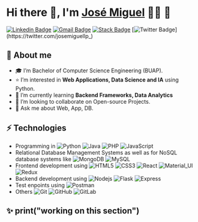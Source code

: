 # Hi there 👋, I'm [José Miguel](https://github.com/josemiguellpz) 👨‍💻 🐣 

[![Linkedin Badge](https://img.shields.io/badge/-LinkedIn-blue?style=flat-square&logo=Linkedin&logoColor=white&link=https://www.linkedin.com/in/josemiguel-lopez/)](https://www.linkedin.com/in/josemiguel-lopez/) 
[![Gmail Badge](https://img.shields.io/badge/-Gmail-c14438?style=flat-square&logo=Gmail&logoColor=white&link=mailto:josemiguel.lopezag@gmail.com)](mailto:josemiguel.lopezag@gmail.com) 
[![Stack Badge](https://img.shields.io/badge/-StackOverflow-c14438?style=flat-square&logo=Stackoverflow&logoColor=white&link=https://es.stackoverflow.com/users/243554/jose-miguel-lopez)](https://es.stackoverflow.com/users/243554/jose-miguel-lopez)
[![Twitter Badge](https://img.shields.io/badge/-Twitter-1ca0f1?style=flat-square&labelColor=1ca0f1&logo=twitter&logoColor=white&link=https://twitter.com/josemiguellp_)](https://twitter.com/josemiguellp_) 

## 🚀 About me
- 🎓 I’m Bachelor of Computer Science Engineering (BUAP).
- ⭐ I’m interested in **Web Applications, Data Science and IA** using Python.
- 🌱 I’m currently learning **Backend Frameworks, Data Analytics**
- 👯 I’m looking to collaborate on Open-source Projects.
- 💬 Ask me about Web, App, DB.

## ⚡ Technologies
- Programming in 
  ![Python](https://img.shields.io/badge/-Python-black?style=flat-square&logo=python) 
  ![Java](https://img.shields.io/badge/-Java-black?style=flat-square&logo=javase)
  ![PHP](https://img.shields.io/badge/-PHP-black?style=flat-square&logo=php) 
  ![JavaScript](https://img.shields.io/badge/-JavaScript-black?style=flat-square&logo=javascript)
- Relational Database Management Systems as well as for NoSQL database systems like 
  ![MongoDB](https://img.shields.io/badge/-MongoDB-black?style=flat-square&logo=mongodb) ![MySQL](https://img.shields.io/badge/-MySQL-black?style=flat-square&logo=MySQL)
- Frontend development using 
  ![HTML5](https://img.shields.io/badge/-HTML5-black?style=flat-square&logo=html5&logoColor=white)
  ![CSS3](https://img.shields.io/badge/-CSS3-black?style=flat-square&logo=css3) 
  ![React](https://img.shields.io/badge/-React-black?style=flat-square&logo=react) 
  ![Material_UI](https://img.shields.io/badge/-Material_UI-black?style=flat-square&logo=material-ui) 
  ![Redux](https://img.shields.io/badge/-Redux-black?style=flat-square&logo=Redux) 
- Backend development using 
  ![Nodejs](https://img.shields.io/badge/-Nodejs-black?style=flat-square&logo=Node.js) 
  ![Flask](https://img.shields.io/badge/-Flask-black?style=flat-square&logo=Flask)
  ![Express](https://img.shields.io/badge/-Express-black?style=flat-square&logo=Express)
- Test enpoints using 
  ![Postman](https://img.shields.io/badge/-Postman-black?style=flat-square&logo=Postman)
- Others
![Git](https://img.shields.io/badge/-Git-black?style=flat-square&logo=git)
![GitHub](https://img.shields.io/badge/-GitHub-black?style=flat-square&logo=github)
![GitLab](https://img.shields.io/badge/-GitLab-black?style=flat-square&logo=gitlab)

## ✨ print("working on this section")
<!--

## - 📫 About me
A passionate software developer from Puebla, México

## 🤔 Repos
-
-


## - 📫 How to reach me
[<img src="https://img.shields.io/badge/linkedin-%230077B5.svg?&style=for-the-badge&logo=linkedin&logoColor=white" />](https://www.linkedin.com/in/josemiguel-lopez/)
[<img src="https://img.shields.io/badge/Gmail-D14836?style=for-the-badge&logo=gmail&logoColor=white" />](mailto:josemiguel.lopezag@gmail.com)
[<img src="https://img.shields.io/badge/stackoverflow-%23FF5722.svg?&style=for-the-badge&logo=stackoverflow&logoColor=white" />](https://es.stackoverflow.com/users/243554/jose-miguel-lopez)
-->

<!--
**josemiguellpz/josemiguellpz** is a ✨ _special_ ✨ repository because its `README.md` (this file) appears on your GitHub profile.

Here are some ideas to get you started:

- 🔭 I’m currently working on ...
- 🌱 I’m currently learning ...
- 👯 I’m looking to collaborate on ...
- 🤔 I’m looking for help with ...
- 💬 Ask me about ...
- 📫 How to reach me: ...
- 😄 Pronouns: ...
- ⚡ Fun fact: ...
-->
